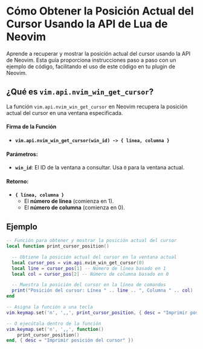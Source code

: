 # Cómo Obtener la Posición Actual del Cursor Usando la API de Lua de Neovim

Aprende a recuperar y mostrar la posición actual del cursor usando la API de Neovim. Esta guía proporciona instrucciones paso a paso con un ejemplo de código, facilitando el uso de este código en tu plugin de Neovim.

## ¿Qué es `vim.api.nvim_win_get_cursor`?

La función `vim.api.nvim_win_get_cursor` en Neovim recupera la posición actual del cursor en una ventana especificada.

#### Firma de la Función
- **`vim.api.nvim_win_get_cursor(win_id) -> { línea, columna }`**

#### Parámetros:
- **`win_id`**: El ID de la ventana a consultar. Usa `0` para la ventana actual.

#### Retorno:
- **`{ línea, columna }`**
  - El **número de línea** (comienza en 1).
  - El **número de columna** (comienza en 0).

## Ejemplo
```lua
-- Función para obtener y mostrar la posición actual del cursor
local function print_cursor_position()

  -- Obtiene la posición actual del cursor en la ventana actual
  local cursor_pos = vim.api.nvim_win_get_cursor(0)
  local line = cursor_pos[1] -- Número de línea basado en 1
  local col = cursor_pos[2] -- Número de columna basado en 0

  -- Muestra la posición del cursor en la línea de comandos
  print("Posición del cursor: Línea " .. line .. ", Columna " .. col)
end

-- Asigna la función a una tecla
vim.keymap.set('n', ',,', print_cursor_position, { desc = "Imprimir posición del cursor" })

-- O ejecútala dentro de la función
vim.keymap.set('n', ',,', function()
    print_cursor_position()
end, { desc = "Imprimir posición del cursor" })
```
